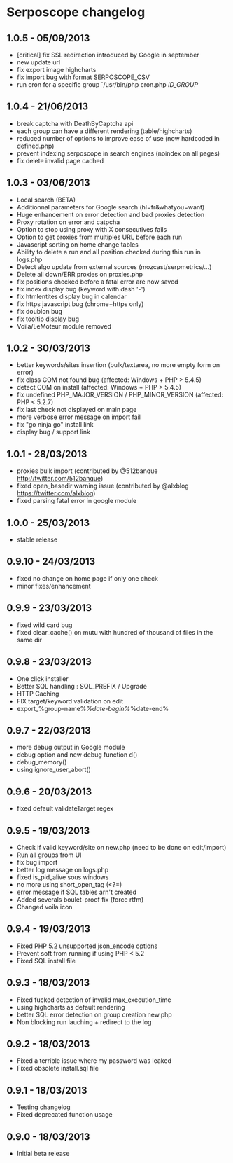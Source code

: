 # Serposcope changelog

## 1.0.5 - 05/09/2013

* [critical] fix SSL redirection introduced by Google in september
* new update url 
* fix export image highcharts
* fix import bug with format SERPOSCOPE_CSV
* run cron for a specific group `/usr/bin/php cron.php _ID_GROUP_

## 1.0.4 - 21/06/2013

* break captcha with DeathByCaptcha api
* each group can have a different rendering (table/highcharts)
* reduced number of options to improve ease of use (now hardcoded in defined.php)
* prevent indexing serposcope in search engines (noindex on all pages)
* fix delete invalid page cached

## 1.0.3 - 03/06/2013

* Local search (BETA)
* Additionnal parameters for Google search (hl=fr&whatyou=want)
* Huge enhancement on error detection and bad proxies detection
* Proxy rotation on error and catpcha
* Option to stop using proxy with X consecutives fails
* Option to get proxies from multiples URL before each run
* Javascript sorting on home change tables
* Ability to delete a run and all position checked during this run in logs.php
* Detect algo update from external sources (mozcast/serpmetrics/...)
* Delete all down/ERR proxies on proxies.php
* fix positions checked before a fatal error are now saved
* fix index display bug (keyword with dash '-')
* fix htmlentites display bug in calendar
* fix https javascript bug (chrome+https only)
* fix doublon bug
* fix tooltip display bug
* Voila/LeMoteur module removed

## 1.0.2 - 30/03/2013

* better keywords/sites insertion (bulk/textarea, no more empty form on error)
* fix class COM not found bug (affected: Windows + PHP > 5.4.5)
* detect COM on install (affected: Windows + PHP > 5.4.5)
* fix undefined PHP_MAJOR_VERSION / PHP_MINOR_VERSION (affected: PHP < 5.2.7)
* fix last check not displayed on main page
* more verbose error message on import fail
* fix "go ninja go" install link
* display bug / support link

## 1.0.1 - 28/03/2013

* proxies bulk import (contributed by @512banque http://twitter.com/512banque)
* fixed open_basedir warning issue (contributed by @alxblog https://twitter.com/alxblog)
* fixed parsing fatal error in google module

## 1.0.0 - 25/03/2013

* stable release

## 0.9.10 - 24/03/2013

* fixed no change on home page if only one check
* minor fixes/enhancement

## 0.9.9 - 23/03/2013

* fixed wild card bug
* fixed clear_cache() on mutu with hundred of thousand of files in the same dir

## 0.9.8 - 23/03/2013

* One click installer
* Better SQL handling : SQL_PREFIX / Upgrade
* HTTP Caching
* FIX target/keyword validation on edit
* export_%group-name%_%date-begin%_%date-end%

## 0.9.7 - 22/03/2013

* more debug output in Google module
* debug option and new debug function d()
* debug_memory()
* using ignore_user_abort()

## 0.9.6 - 20/03/2013

* fixed default validateTarget regex

## 0.9.5 - 19/03/2013

* Check if valid keyword/site on new.php (need to be done on edit/import)
* Run all groups from UI
* fix bug import
* better log message on logs.php
* fixed is_pid_alive sous windows
* no more using short_open_tag  (<?=)
* error message if SQL tables arn't created
* Added severals boulet-proof fix (force rtfm)
* Changed voila icon

## 0.9.4 - 19/03/2013

* Fixed PHP 5.2 unsupported json_encode options 
* Prevent soft from running if using PHP < 5.2
* Fixed SQL install file

## 0.9.3 - 18/03/2013

* Fixed fucked detection of invalid max_execution_time
* using highcharts as default rendering
* better SQL error detection on group creation new.php
* Non blocking run lauching + redirect to the log

## 0.9.2 - 18/03/2013

* Fixed a terrible issue where my password was leaked
* Fixed obsolete install.sql file

## 0.9.1 - 18/03/2013

* Testing changelog
* Fixed deprecated function usage

## 0.9.0 - 18/03/2013

* Initial beta release
